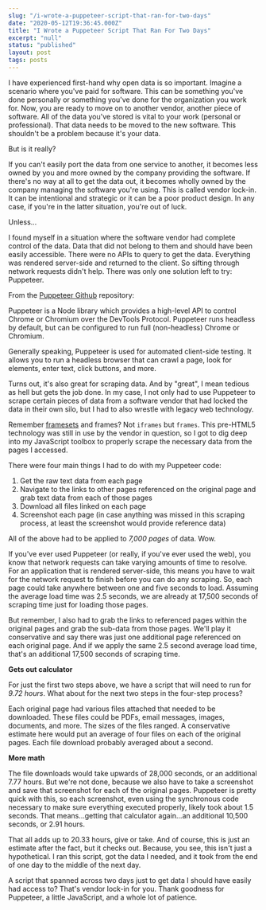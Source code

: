 ```yaml
---
slug: "/i-wrote-a-puppeteer-script-that-ran-for-two-days"
date: "2020-05-12T19:36:45.000Z"
title: "I Wrote a Puppeteer Script That Ran For Two Days"
excerpt: "null"
status: "published"
layout: post
tags: posts
---
```

I have experienced first-hand why open data is so important. Imagine a scenario where you've paid for software. This can be something you've done personally or something you've done for the organization you work for. Now, you are ready to move on to another vendor, another piece of software. All of the data you've stored is vital to your work (personal or professional). That data needs to be moved to the new software. This shouldn't be a problem because it's your data.

But is it really?

If you can't easily port the data from one service to another, it becomes less owned by you and more owned by the company providing the software. If there's no way at all to get the data out, it becomes wholly owned by the company managing the software you're using. This is called vendor lock-in. It can be intentional and strategic or it can be a poor product design. In any case, if you're in the latter situation, you're out of luck.

Unless...

I found myself in a situation where the software vendor had complete control of the data. Data that did not belong to them and should have been easily accessible. There were no APIs to query to get the data. Everything was rendered server-side and returned to the client. So sifting through network requests didn't help. There was only one solution left to try: Puppeteer.

From the [Puppeteer Github](<https://github.com/puppeteer/puppeteer>) repository:

Puppeteer is a Node library which provides a high-level API to control Chrome or Chromium over the DevTools Protocol. Puppeteer runs headless by default, but can be configured to run full (non-headless) Chrome or Chromium.

Generally speaking, Puppeteer is used for automated client-side testing. It allows you to run a headless browser that can crawl a page, look for elements, enter text, click buttons, and more.

Turns out, it's also great for scraping data. And by "great", I mean tedious as hell but gets the job done. In my case, I not only had to use Puppeteer to scrape certain pieces of data from a software vendor that had locked the data in their own silo, but I had to also wrestle with legacy web technology.

Remember [framesets](<https://developer.mozilla.org/en-US/docs/Web/HTML/Element/frameset>) and frames? Not `iframes` but `frames`. This pre-HTML5 technology was still in use by the vendor in question, so I got to dig deep into my JavaScript toolbox to properly scrape the necessary data from the pages I accessed.

There were four main things I had to do with my Puppeteer code:

1. Get the raw text data from each page
2. Navigate to the links to other pages referenced on the original page and grab text data from each of those pages
3. Download all files linked on each page
4. Screenshot each page (in case anything was missed in this scraping process, at least the screenshot would provide reference data)

<!-- -->

All of the above had to be applied to *7,000 pages* of data. Wow.

If you've ever used Puppeteer (or really, if you've ever used the web), you know that network requests can take varying amounts of time to resolve. For an application that is rendered server-side, this means you have to wait for the network request to finish before you can do any scraping. So, each page could take anywhere between one and five seconds to load. Assuming the average load time was 2.5 seconds, we are already at 17,500 seconds of scraping time just for loading those pages.

But remember, I also had to grab the links to referenced pages within the original pages and grab the sub-data from those pages. We'll play it conservative and say there was just one additional page referenced on each original page. And if we apply the same 2.5 second average load time, that's an additional 17,500 seconds of scraping time.

**Gets out calculator**

For just the first two steps above, we have a script that will need to run for *9\.72 hours*. What about for the next two steps in the four-step process?

Each original page had various files attached that needed to be downloaded. These files could be PDFs, email messages, images, documents, and more. The sizes of the files ranged. A conservative estimate here would put an average of four files on each of the original pages. Each file download probably averaged about a second.

**More math**

The file downloads would take upwards of 28,000 seconds, or an additional 7.77 hours. But we're not done, because we also have to take a screenshot and save that screenshot for each of the original pages. Puppeteer is pretty quick with this, so each screenshot, even using the synchronous code necessary to make sure everything executed properly, likely took about 1.5 seconds. That means...getting that calculator again...an additional 10,500 seconds, or 2.91 hours.

That all adds up to 20.33 hours, give or take. And of course, this is just an estimate after the fact, but it checks out. Because, you see, this isn't just a hypothetical. I ran this script, got the data I needed, and it took from the end of one day to the middle of the next day.

A script that spanned across two days just to get data I should have easily had access to? That's vendor lock-in for you. Thank goodness for Puppeteer, a little JavaScript, and a whole lot of patience.


  